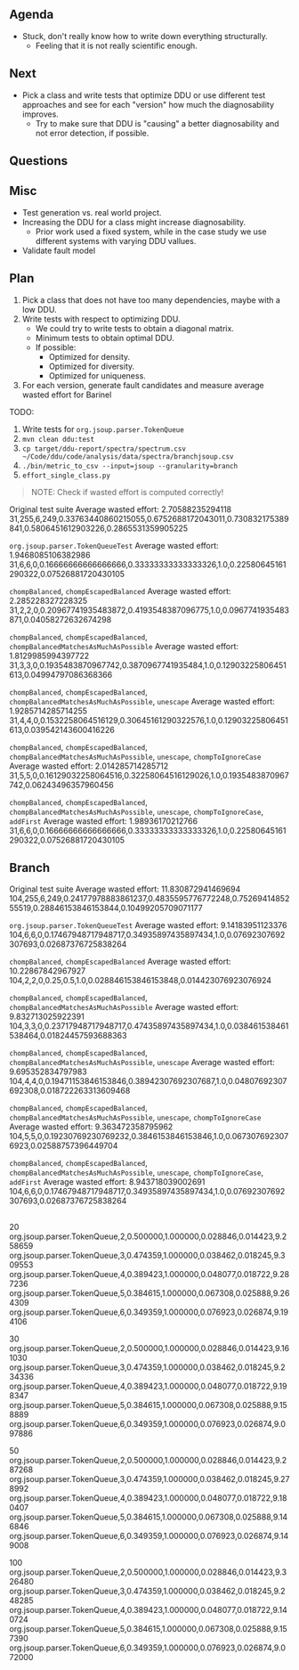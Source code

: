 ## Agenda

- Stuck, don't really know how to write down everything structurally.
    - Feeling that it is not really scientific enough.

## Next

- Pick a class and write tests that optimize DDU or use different test approaches and see for each "version" how much the diagnosability improves.
    - Try to make sure that DDU is "causing" a better diagnosability and not error detection, if possible.

## Questions



## Misc

- Test generation vs. real world project.
- Increasing the DDU for a class might increase diagnosability.
    - Prior work used a fixed system, while in the case study we use different systems with varying DDU vallues.
- Validate fault model

## Plan

1. Pick a class that does not have too many dependencies, maybe with a low DDU.
2. Write tests with respect to optimizing DDU.
    - We could try to write tests to obtain a diagonal matrix.
    - Minimum tests to obtain optimal DDU.
    - If possible:
        - Optimized for density.
        - Optimized for diversity.
        - Optimized for uniqueness.
3. For each version, generate fault candidates and measure average wasted effort for Barinel

TODO:

1. Write tests for `org.jsoup.parser.TokenQueue`
2. `mvn clean ddu:test`
3. `cp target/ddu-report/spectra/spectrum.csv ~/Code/ddu/code/analysis/data/spectra/branchjsoup.csv`
4. `./bin/metric_to_csv --input=jsoup --granularity=branch`
5. `effort_single_class.py`

>NOTE: Check if wasted effort is computed correctly!


Original test suite
Average wasted effort: 2.70588235294118
31,255,6,249,0.33763440860215055,0.6752688172043011,0.730832175389841,0.5806451612903226,0.2865531359905225

`org.jsoup.parser.TokenQueueTest`
Average wasted effort: 1.9468085106382986
31,6,6,0,0.16666666666666666,0.33333333333333326,1.0,0.22580645161290322,0.07526881720430105

`chompBalanced`, `chompEscapedBalanced`
Average wasted effort: 2.285228327228325
31,2,2,0,0.20967741935483872,0.4193548387096775,1.0,0.0967741935483871,0.04058272632674298

`chompBalanced`, `chompEscapedBalanced`, `chompBalancedMatchesAsMuchAsPossible`
Average wasted effort: 1.8129985994397722
31,3,3,0,0.1935483870967742,0.3870967741935484,1.0,0.12903225806451613,0.04994797086368366

`chompBalanced`, `chompEscapedBalanced`, `chompBalancedMatchesAsMuchAsPossible`, `unescape`
Average wasted effort: 1.9285714285714255
31,4,4,0,0.1532258064516129,0.30645161290322576,1.0,0.12903225806451613,0.039542143600416226

`chompBalanced`, `chompEscapedBalanced`, `chompBalancedMatchesAsMuchAsPossible`, `unescape`, `chompToIgnoreCase`
Average wasted effort: 2.014285714285712
31,5,5,0,0.16129032258064516,0.32258064516129026,1.0,0.1935483870967742,0.06243496357960456

`chompBalanced`, `chompEscapedBalanced`, `chompBalancedMatchesAsMuchAsPossible`, `unescape`, `chompToIgnoreCase`, `addFirst`
Average wasted effort: 1.98936170212766
31,6,6,0,0.16666666666666666,0.33333333333333326,1.0,0.22580645161290322,0.07526881720430105

## Branch

Original test suite
Average wasted effort: 11.830872941469694
104,255,6,249,0.24177978883861237,0.4835595776772248,0.7526941485255519,0.28846153846153844,0.10499205709071177

`org.jsoup.parser.TokenQueueTest`
Average wasted effort: 9.14183951123376
104,6,6,0,0.17467948717948717,0.34935897435897434,1.0,0.07692307692307693,0.02687376725838264

`chompBalanced`, `chompEscapedBalanced`
Average wasted effort: 10.22867842967927
104,2,2,0,0.25,0.5,1.0,0.028846153846153848,0.014423076923076924

`chompBalanced`, `chompEscapedBalanced`, `chompBalancedMatchesAsMuchAsPossible`
Average wasted effort: 9.832713025922391
104,3,3,0,0.23717948717948717,0.47435897435897434,1.0,0.038461538461538464,0.01824457593688363

`chompBalanced`, `chompEscapedBalanced`, `chompBalancedMatchesAsMuchAsPossible`, `unescape`
Average wasted effort: 9.695352834797983
104,4,4,0,0.19471153846153846,0.38942307692307687,1.0,0.04807692307692308,0.018722263313609468

`chompBalanced`, `chompEscapedBalanced`, `chompBalancedMatchesAsMuchAsPossible`, `unescape`, `chompToIgnoreCase`
Average wasted effort: 9.363472358795962
104,5,5,0,0.19230769230769232,0.3846153846153846,1.0,0.0673076923076923,0.02588757396449704

`chompBalanced`, `chompEscapedBalanced`, `chompBalancedMatchesAsMuchAsPossible`, `unescape`, `chompToIgnoreCase`, `addFirst`
Average wasted effort: 8.943718039002691
104,6,6,0,0.17467948717948717,0.34935897435897434,1.0,0.07692307692307693,0.02687376725838264

##

20
org.jsoup.parser.TokenQueue,2,0.500000,1.000000,0.028846,0.014423,9.258659
org.jsoup.parser.TokenQueue,3,0.474359,1.000000,0.038462,0.018245,9.309553
org.jsoup.parser.TokenQueue,4,0.389423,1.000000,0.048077,0.018722,9.287236
org.jsoup.parser.TokenQueue,5,0.384615,1.000000,0.067308,0.025888,9.264309
org.jsoup.parser.TokenQueue,6,0.349359,1.000000,0.076923,0.026874,9.194106

30
org.jsoup.parser.TokenQueue,2,0.500000,1.000000,0.028846,0.014423,9.161030
org.jsoup.parser.TokenQueue,3,0.474359,1.000000,0.038462,0.018245,9.234336
org.jsoup.parser.TokenQueue,4,0.389423,1.000000,0.048077,0.018722,9.198347
org.jsoup.parser.TokenQueue,5,0.384615,1.000000,0.067308,0.025888,9.158889
org.jsoup.parser.TokenQueue,6,0.349359,1.000000,0.076923,0.026874,9.097886

50
org.jsoup.parser.TokenQueue,2,0.500000,1.000000,0.028846,0.014423,9.287268
org.jsoup.parser.TokenQueue,3,0.474359,1.000000,0.038462,0.018245,9.278992
org.jsoup.parser.TokenQueue,4,0.389423,1.000000,0.048077,0.018722,9.180407
org.jsoup.parser.TokenQueue,5,0.384615,1.000000,0.067308,0.025888,9.146846
org.jsoup.parser.TokenQueue,6,0.349359,1.000000,0.076923,0.026874,9.149008

100
org.jsoup.parser.TokenQueue,2,0.500000,1.000000,0.028846,0.014423,9.326480
org.jsoup.parser.TokenQueue,3,0.474359,1.000000,0.038462,0.018245,9.248285
org.jsoup.parser.TokenQueue,4,0.389423,1.000000,0.048077,0.018722,9.140724
org.jsoup.parser.TokenQueue,5,0.384615,1.000000,0.067308,0.025888,9.157390
org.jsoup.parser.TokenQueue,6,0.349359,1.000000,0.076923,0.026874,9.072000